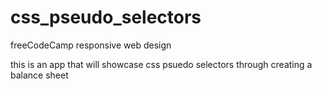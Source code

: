 # css_pseudo_selectors

freeCodeCamp responsive web design

this is an app that will showcase css psuedo selectors through creating a balance sheet
